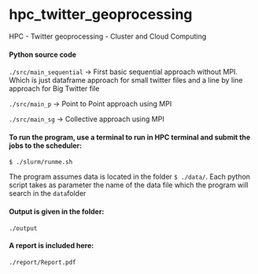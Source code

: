 # hpc_twitter_geoprocessing
HPC - Twitter geoprocessing - Cluster and Cloud Computing

#### Python source code

`./src/main_sequential` -> First basic sequential approach without MPI. Which is just dataframe approach for small twitter files and a line by line approach for Big Twitter file

`./src/main_p` -> Point to Point approach using MPI

`./src/main_sg` -> Collective approach using MPI

#### To run the program, use a terminal to run in HPC terminal and submit the jobs to the scheduler:

`$ ./slurm/runme.sh`  

The program assumes data is located in the folder `$ ./data/`. Each python script takes as parameter the name of the data file which the program will search in the `data`folder  

#### Output is given in the folder:

`./output`

#### A report is included here:

`./report/Report.pdf`


